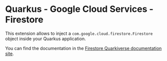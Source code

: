 # Quarkus - Google Cloud Services - Firestore

This extension allows to inject a `com.google.cloud.firestore.Firestore` object inside your Quarkus application.

You can find the documentation in the [Firestore Quarkiverse documentation site](https://quarkiverse.github.io/quarkiverse-docs/quarkus-google-cloud-services/main/firestore.html).
